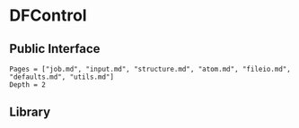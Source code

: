 # DFControl

## Public Interface
```@contents
Pages = ["job.md", "input.md", "structure.md", "atom.md", "fileio.md", "defaults.md", "utils.md"]
Depth = 2
```

## Library
